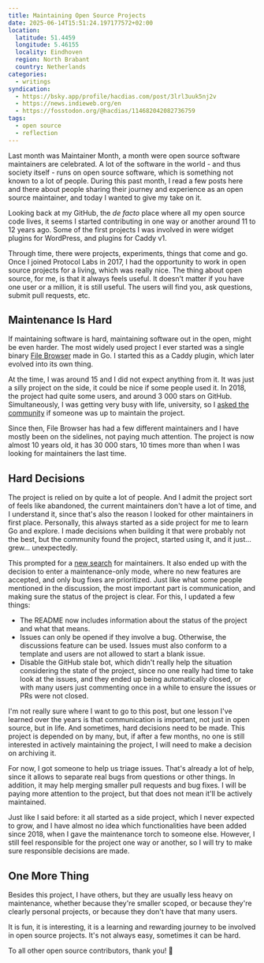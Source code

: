 ```yaml
---
title: Maintaining Open Source Projects
date: 2025-06-14T15:51:24.197177572+02:00
location:
  latitude: 51.4459
  longitude: 5.46155
  locality: Eindhoven
  region: North Brabant
  country: Netherlands
categories:
  - writings
syndication:
  - https://bsky.app/profile/hacdias.com/post/3lrl3uuk5nj2v
  - https://news.indieweb.org/en
  - https://fosstodon.org/@hacdias/114682042082736759
tags:
  - open source
  - reflection
---
```


Last month was Maintainer Month, a month were open source software maintainers are celebrated. A lot of the software in the world - and thus society itself - runs on open source software, which is something not known to a lot of people. During this past month, I read a few posts here and there about people sharing their journey and experience as an open source maintainer, and today I wanted to give my take on it.

<!--more-->

Looking back at my GitHub, the *de facto* place where all my open source code lives, it seems I started contributing in one way or another around 11 to 12 years ago. Some of the first projects I was involved in were widget plugins for WordPress, and plugins for Caddy v1.

Through time, there were projects, experiments, things that come and go. Once I joined Protocol Labs in 2017, I had the opportunity to work in open source projects for a living, which was really nice. The thing about open source, for me, is that it always feels useful. It doesn't matter if you have one user or a million, it is still useful. The users will find you, ask questions, submit pull requests, etc.

## Maintenance Is Hard

If maintaining software is hard, maintaining software out in the open, might be even harder. The most widely used project I ever started was a single binary [File Browser](https://github.com/filebrowser/filebrowser) made in Go. I started this as a Caddy plugin, which later evolved into its own thing.

At the time, I was around 15 and I did not expect anything from it. It was just a silly project on the side, it could be nice if some people used it. In 2018, the project had quite some users, and around 3 000 stars on GitHub. Simultaneously, I was getting very busy with life, university, so I [asked the community](https://github.com/filebrowser/filebrowser/issues/532) if someone was up to maintain the project.

Since then, File Browser has had a few different maintainers and I have mostly been on the sidelines, not paying much attention. The project is now almost 10 years old, it has 30 000 stars, 10 times more than when I was looking for maintainers the last time.

## Hard Decisions

The project is relied on by quite a lot of people. And I admit the project sort of feels like abandoned, the current maintainers don't have a lot of time, and I understand it, since that's also the reason I looked for other maintainers in first place. Personally, this always started as a side project for me to learn Go and explore. I made decisions when building it that were probably not the best, but the community found the project, started using it, and it just... grew... unexpectedly.

This prompted for a [new search](https://github.com/filebrowser/filebrowser/discussions/4906) for maintainers. It also ended up with the decision to enter a maintenance-only mode, where no new features are accepted, and only bug fixes are prioritized. Just like what some people mentioned in the discussion, the most important part is communication, and making sure the status of the project is clear. For this, I updated a few things:

- The README now includes information about the status of the project and what that means.
- Issues can only be opened if they involve a bug. Otherwise, the discussions feature can be used. Issues must also conform to a template and users are not allowed to start a blank issue.
- Disable the GitHub stale bot, which didn't really help the situation considering the state of the project, since no one really had time to take look at the issues, and they ended up being automatically closed, or with many users just commenting once in a while to ensure the issues or PRs were not closed.

I'm not really sure where I want to go to this post, but one lesson I've learned over the years is that communication is important, not just in open source, but in life. And sometimes, hard decisions need to be made. This project is depended on by many, but, if after a few months, no one is still interested in actively maintaining the project, I will need to make a decision on archiving it.

For now, I got someone to help us triage issues. That's already a lot of help, since it allows to separate real bugs from questions or other things. In addition, it may help merging smaller pull requests and bug fixes. I will be paying more attention to the project, but that does not mean it'll be actively maintained.

Just like I said before: it all started as a side project, which I never expected to grow, and I have almost no idea which functionalities have been added since 2018, when I gave the maintenance torch to someone else. However, I still feel responsible for the project one way or another, so I will try to make sure responsible decisions are made.

## One More Thing

Besides this project, I have others, but they are usually less heavy on maintenance, whether because they're smaller scoped, or because they're clearly personal projects, or because they don't have that many users.

It is fun, it is interesting, it is a learning and rewarding journey to be involved in open source projects. It's not always easy, sometimes it can be hard.

To all other open source contributors, thank you! 🙏
